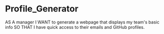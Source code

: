 # Profile_Generator

AS A manager
I WANT to generate a webpage that displays my team's basic info
SO THAT I have quick access to their emails and GitHub profiles.

